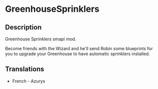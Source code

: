 # GreenhouseSprinklers

## Description
Greenhouse Sprinklers smapi mod.

Become friends with the Wizard and he'll send Robin some blueprints for you to upgrade your Greenhouse to have automatic sprinklers installed.


## Translations

* French - Azurys
